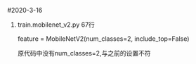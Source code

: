 #2020-3-16

1. train.mobilenet_v2.py 67行 

    feature = MobileNetV2(num_classes=2, include_top=False)

    原代码中没有num_classes=2,与之前的设置不符